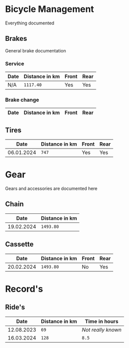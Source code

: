 # Bicycle Management

Everything documented

## Brakes

General brake documentation

### Service

| Date | Distance in km | Front | Rear |
|------|----------------|-------|------|
| N/A  | `1117.40`      | Yes   | Yes  |

### Brake change

| Date | Distance in km | Front | Rear |
|------|----------------|-------|------|

## Tires

| Date       | Distance in km | Front | Rear |
|------------|----------------|-------|------|
| 06.01.2024 | `747`          | Yes   | Yes  |

# Gear

Gears and accessories are documented here

## Chain

| Date       | Distance in km |
|------------|----------------|
| 19.02.2024 | `1493.80`      |

## Cassette

| Date       | Distance in km | Front | Rear |
|------------|----------------|-------|------|
| 20.02.2024 | `1493.80`      | No    | Yes  |

# Record's

## Ride's

| Date       | Distance in km | Time in hours      |
|------------|----------------|--------------------|
| 12.08.2023 | `69`           | *Not really known* |
| 16.03.2024 | `128`          | `8.5`              |
